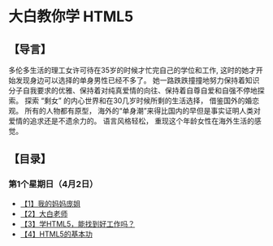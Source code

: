 # 大白教你学 HTML5
## 【导言】

多伦多生活的理工女许可待在35岁的时候才忙完自己的学位和工作, 这时的她才开始发现身边可以选择的单身男性已经不多了。 她一路跌跌撞撞地努力保持着知识分子自我要求的优雅、保持着对纯真爱情的向往、保持着自尊自爱和自强不停地探索。
探索 “剩女” 的内心世界和在30几岁时候所剩的生活选择， 借鉴国外的婚恋观。 所有的人物都有原型， 海外的“单身潮”来得比国内的早但是事实证明人类对爱情的追求还是不遗余力的。
语言风格轻松， 重现这个年龄女性在海外生活的感觉。

## 【目录】
### 第1个星期日（4月2日）

- [【1】我的妈妈庞姐](http://www.jianshu.com)
- [【2】大白老师](http://www.jianshu.com)
- [【3】学HTML5，能找到好工作吗？](http://www.jianshu.com)
- [【4】HTML5的基本功](http://www.jianshu.com)
